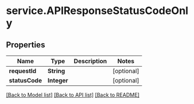 # service.APIResponseStatusCodeOnly

## Properties
Name | Type | Description | Notes
------------ | ------------- | ------------- | -------------
**requestId** | **String** |  | [optional] 
**statusCode** | **Integer** |  | [optional] 

[[Back to Model list]](../README.md#documentation-for-models) [[Back to API list]](../README.md#documentation-for-api-endpoints) [[Back to README]](../README.md)


